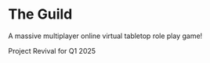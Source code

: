 # The Guild
A massive multiplayer online virtual tabletop role play game!

Project Revival for Q1 2025
